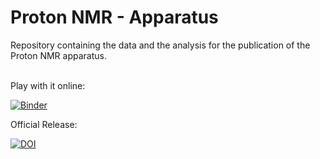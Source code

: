# Proton NMR - Apparatus
Repository containing the data and the analysis for the publication of the Proton NMR apparatus. 
<br />
<br />

Play with it online:

[![Binder](https://mybinder.org/badge_logo.svg)](https://mybinder.org/v2/gh/ivoschulthess/protonNMR_apparatus/HEAD?labpath=analysis.ipynb)



Official Release:

[![DOI](https://zenodo.org/badge/doi/10.5281/zenodo.7788381.svg)](https://doi.org/10.5281/zenodo.7788381)
